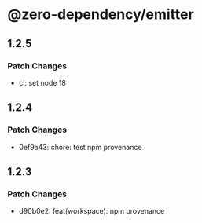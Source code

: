 # @zero-dependency/emitter

## 1.2.5

### Patch Changes

- ci: set node 18

## 1.2.4

### Patch Changes

- 0ef9a43: chore: test npm provenance

## 1.2.3

### Patch Changes

- d90b0e2: feat(workspace): npm provenance

